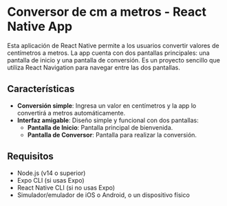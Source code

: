# Conversor de cm a metros - React Native App

Esta aplicación de React Native permite a los usuarios convertir valores de centímetros a metros. La app cuenta con dos pantallas principales: una pantalla de inicio y una pantalla de conversión. Es un proyecto sencillo que utiliza React Navigation para navegar entre las dos pantallas.

## Características

- **Conversión simple**: Ingresa un valor en centímetros y la app lo convertirá a metros automáticamente.
- **Interfaz amigable**: Diseño simple y funcional con dos pantallas:
  - **Pantalla de Inicio**: Pantalla principal de bienvenida.
  - **Pantalla de Conversor**: Pantalla para realizar la conversión.

## Requisitos

- Node.js (v14 o superior)
- Expo CLI (si usas Expo)
- React Native CLI (si no usas Expo)
- Simulador/emulador de iOS o Android, o un dispositivo físico


